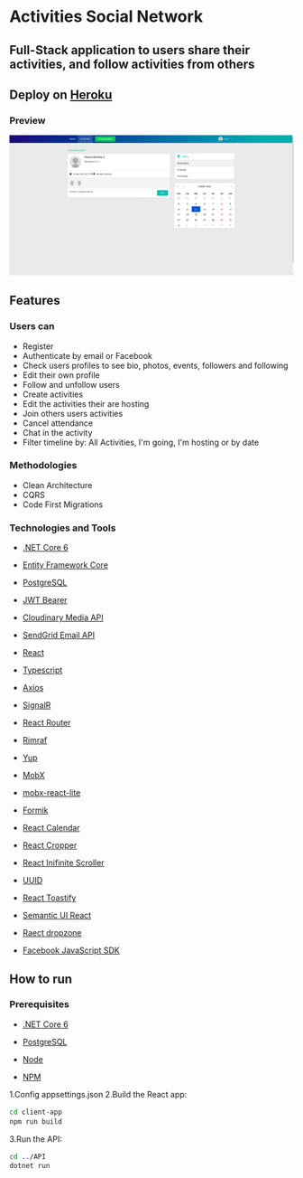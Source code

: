 # Activities Social Network

## Full-Stack application to users share their activities, and follow activities from others

## Deploy on [Heroku](https://dotnet-react-social-network.herokuapp.com/)

### Preview

![Application image preview](/client-app/public/assets/app-preview-image.png)

## Features

### Users can

- Register
- Authenticate by email or Facebook
- Check users profiles to see bio, photos, events, followers and following
- Edit their own profile
- Follow and unfollow users
- Create activities
- Edit the activities their are hosting
- Join others users activities
- Cancel attendance
- Chat in the activity
- Filter timeline by: All Activities, I'm going, I'm hosting or by date

### Methodologies

- Clean Architecture
- CQRS
- Code First Migrations

### Technologies and Tools

- [.NET Core 6](https://dotnet.microsoft.com/en-us/download/dotnet/6.0)

- [Entity Framework Core](https://docs.microsoft.com/en-us/ef/core/)

- [PostgreSQL](https://www.postgresql.org/)

- [JWT Bearer](https://jwt.io/introduction)

- [Cloudinary Media API](https://cloudinary.com/products/programmable_media)

- [SendGrid Email API](https://sendgrid.com/solutions/email-api/)

- [React](https://reactjs.org/docs/getting-started.html)

- [Typescript](https://www.typescriptlang.org/)

- [Axios](https://axios-http.com/)

- [SignalR](https://dotnet.microsoft.com/en-us/apps/aspnet/signalr)

- [React Router](https://v5.reactrouter.com/web/guides/quick-start)

- [Rimraf](https://github.com/isaacs/rimraf)

- [Yup](https://github.com/jquense/yup)

- [MobX](https://mobx.js.org/)

- [mobx-react-lite](https://mobx.js.org/react-integration.html)

- [Formik](https://formik.org/)

- [React Calendar](https://github.com/wojtekmaj/react-calendar)

- [React Cropper](https://github.com/react-cropper/react-cropper)

- [React Inifinite Scroller](https://github.com/danbovey/react-infinite-scroller)

- [UUID](https://github.com/uuidjs/uuid)

- [React Toastify](https://github.com/fkhadra/react-toastify)

- [Semantic UI React](https://react.semantic-ui.com/)

- [Raect dropzone](https://react-dropzone.js.org/)

- [Facebook JavaScript SDK](https://developers.facebook.com/docs/javascript/quickstart)

## How to run

### Prerequisites

- [.NET Core 6](https://dotnet.microsoft.com/en-us/download/dotnet/6.0)

- [PostgreSQL](https://www.postgresql.org/)

- [Node](https://nodejs.org/en/)

- [NPM](https://www.npmjs.com/)

1.Config appsettings.json
2.Build the React app:

```bash
cd client-app
npm run build
```

3.Run the API:

```bash
cd ../API
dotnet run
```
